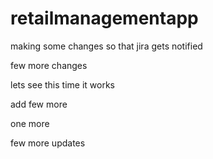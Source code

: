# retailmanagementapp

making some changes so that jira gets notified

few more changes

lets see this time it works

add few more

one more

few more updates
